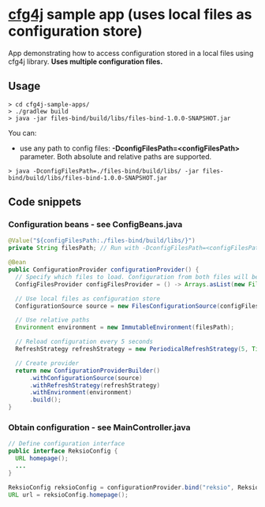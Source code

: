 # [cfg4j](http://cfg4j.org) sample app (uses **local files** as configuration store)
App demonstrating how to access configuration stored in a local files using cfg4j library. **Uses multiple configuration files.**

## Usage
```
> cd cfg4j-sample-apps/
> ./gradlew build
> java -jar files-bind/build/libs/files-bind-1.0.0-SNAPSHOT.jar
```

You can:
* use any path to config files: **-DconfigFilesPath=\<configFilesPath\>** parameter. Both absolute and relative paths are supported.

```
> java -DconfigFilesPath=./files-bind/build/libs/ -jar files-bind/build/libs/files-bind-1.0.0-SNAPSHOT.jar
```


## Code snippets

### Configuration beans - see ConfigBeans.java
```java
@Value("${configFilesPath:./files-bind/build/libs/}")
private String filesPath; // Run with -DconfigFilesPath=<configFilesPath> parameter to override

@Bean
public ConfigurationProvider configurationProvider() {
  // Specify which files to load. Configuration from both files will be merged.
  ConfigFilesProvider configFilesProvider = () -> Arrays.asList(new File("application.yaml"), new File("otherConfig.properties"));

  // Use local files as configuration store
  ConfigurationSource source = new FilesConfigurationSource(configFilesProvider);

  // Use relative paths
  Environment environment = new ImmutableEnvironment(filesPath);

  // Reload configuration every 5 seconds
  RefreshStrategy refreshStrategy = new PeriodicalRefreshStrategy(5, TimeUnit.SECONDS);

  // Create provider
  return new ConfigurationProviderBuilder()
      .withConfigurationSource(source)
      .withRefreshStrategy(refreshStrategy)
      .withEnvironment(environment)
      .build();
}
```

### Obtain configuration - see MainController.java
```java
// Define configuration interface 
public interface ReksioConfig {
  URL homepage();
  ...
}

ReksioConfig reksioConfig = configurationProvider.bind("reksio", ReksioConfig.class);
URL url = reksioConfig.homepage();
```